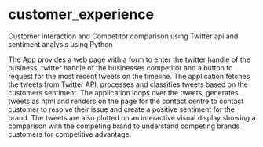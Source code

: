 # customer_experience
Customer interaction and Competitor comparison using Twitter api and sentiment analysis using Python

The App provides a web page with a form to enter the twitter handle of the business, twitter handle of the businesses competitor and a button to request for the most recent tweets on the timeline. The application fetches the tweets from Twitter API, processes and classifies tweets based on the customers sentiment.  The application loops over the tweets, generates tweets as html and renders on the page for the contact centre to contact customer to resolve their issue and create a positive sentiment for the brand. The tweets are also plotted on an interactive visual display showing a comparison with the competing brand to understand competing brands customers for competitive advantage. 

